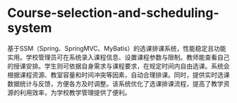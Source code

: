# Course-selection-and-scheduling-system
基于SSM（Spring、SpringMVC、MyBatis）的选课排课系统，性能稳定且功能实用。学校管理员可在系统录入课程信息、设置课程参数与限制。教师能查看自己的授课安排。学生则可依据自身需求与课程要求，在规定时间内自由选课。系统会根据课程资源、教室容量和时间冲突等因素，自动合理排课。同时，提供实时选课数据统计与反馈，方便各方及时调整。该系统优化了选课排课流程，提高了教学资源的利用效率，为学校教学管理提供了便利。 

